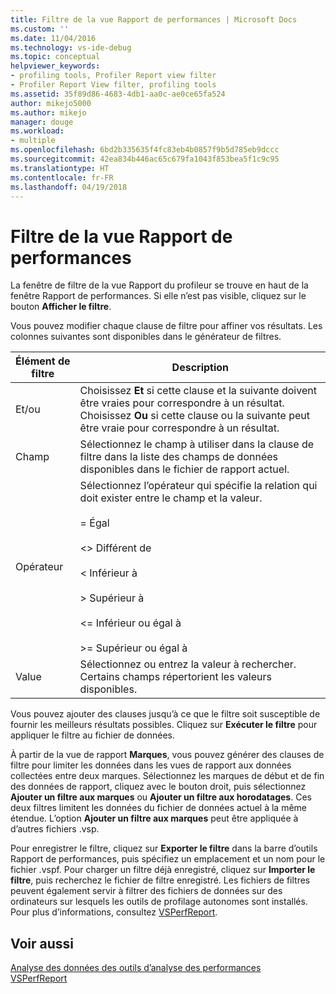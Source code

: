 ```yaml
---
title: Filtre de la vue Rapport de performances | Microsoft Docs
ms.custom: ''
ms.date: 11/04/2016
ms.technology: vs-ide-debug
ms.topic: conceptual
helpviewer_keywords:
- profiling tools, Profiler Report view filter
- Profiler Report View filter, profiling tools
ms.assetid: 35f89d86-4683-4db1-aa0c-ae0ce65fa524
author: mikejo5000
ms.author: mikejo
manager: douge
ms.workload:
- multiple
ms.openlocfilehash: 6bd2b335635f4fc83eb4b0857f9b5d785eb9dccc
ms.sourcegitcommit: 42ea834b446ac65c679fa1043f853bea5f1c9c95
ms.translationtype: HT
ms.contentlocale: fr-FR
ms.lasthandoff: 04/19/2018
---
```

# <a name="performance-report-view-filter"></a>Filtre de la vue Rapport de performances
La fenêtre de filtre de la vue Rapport du profileur se trouve en haut de la fenêtre Rapport de performances. Si elle n’est pas visible, cliquez sur le bouton **Afficher le filtre**.  
  
 Vous pouvez modifier chaque clause de filtre pour affiner vos résultats. Les colonnes suivantes sont disponibles dans le générateur de filtres.  
  
|Élément de filtre|Description|  
|-----------------|-----------------|  
|Et/ou|Choisissez **Et** si cette clause et la suivante doivent être vraies pour correspondre à un résultat. Choisissez **Ou** si cette clause ou la suivante peut être vraie pour correspondre à un résultat.|  
|Champ|Sélectionnez le champ à utiliser dans la clause de filtre dans la liste des champs de données disponibles dans le fichier de rapport actuel.|  
|Opérateur|Sélectionnez l’opérateur qui spécifie la relation qui doit exister entre le champ et la valeur.<br /><br /> =    Égal<br /><br /> <>  Différent de<br /><br /> <    Inférieur à<br /><br /> >    Supérieur à<br /><br /> <=  Inférieur ou égal à<br /><br /> >=  Supérieur ou égal à|  
|Value|Sélectionnez ou entrez la valeur à rechercher. Certains champs répertorient les valeurs disponibles.|  
  
 Vous pouvez ajouter des clauses jusqu’à ce que le filtre soit susceptible de fournir les meilleurs résultats possibles. Cliquez sur **Exécuter le filtre** pour appliquer le filtre au fichier de données.  
  
 À partir de la vue de rapport **Marques**, vous pouvez générer des clauses de filtre pour limiter les données dans les vues de rapport aux données collectées entre deux marques. Sélectionnez les marques de début et de fin des données de rapport, cliquez avec le bouton droit, puis sélectionnez **Ajouter un filtre aux marques** ou **Ajouter un filtre aux horodatages**. Ces deux filtres limitent les données du fichier de données actuel à la même étendue. L’option **Ajouter un filtre aux marques** peut être appliquée à d’autres fichiers .vsp.  
  
 Pour enregistrer le filtre, cliquez sur **Exporter le filtre** dans la barre d’outils Rapport de performances, puis spécifiez un emplacement et un nom pour le fichier .vspf. Pour charger un filtre déjà enregistré, cliquez sur **Importer le filtre**, puis recherchez le fichier de filtre enregistré. Les fichiers de filtres peuvent également servir à filtrer des fichiers de données sur des ordinateurs sur lesquels les outils de profilage autonomes sont installés. Pour plus d’informations, consultez [VSPerfReport](../profiling/vsperfreport.md).  
  
## <a name="see-also"></a>Voir aussi  
 [Analyse des données des outils d’analyse des performances](../profiling/analyzing-performance-tools-data.md)   
 [VSPerfReport](../profiling/vsperfreport.md)